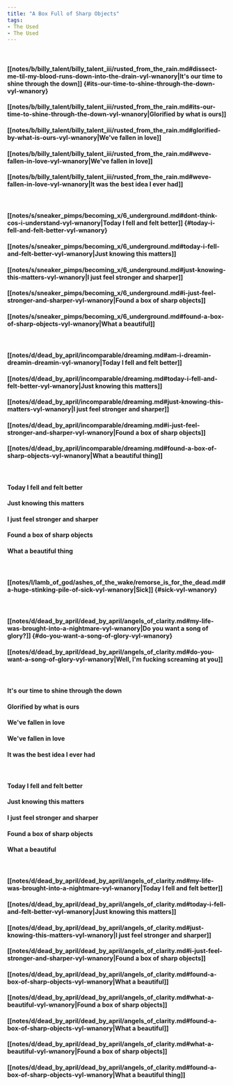```yaml
---
title: "A Box Full of Sharp Objects"
tags:
- The Used
- The Used
---
```

&nbsp;
#### [[notes/b/billy_talent/billy_talent_iii/rusted_from_the_rain.md#dissect-me-til-my-blood-runs-down-into-the-drain-vyl-wnanory|It's our time to shine through the down]] {#its-our-time-to-shine-through-the-down-vyl-wnanory}
#### [[notes/b/billy_talent/billy_talent_iii/rusted_from_the_rain.md#its-our-time-to-shine-through-the-down-vyl-wnanory|Glorified by what is ours]]
#### [[notes/b/billy_talent/billy_talent_iii/rusted_from_the_rain.md#glorified-by-what-is-ours-vyl-wnanory|We've fallen in love]]
#### [[notes/b/billy_talent/billy_talent_iii/rusted_from_the_rain.md#weve-fallen-in-love-vyl-wnanory|We've fallen in love]]
#### [[notes/b/billy_talent/billy_talent_iii/rusted_from_the_rain.md#weve-fallen-in-love-vyl-wnanory|It was the best idea I ever had]]
&nbsp;
#### [[notes/s/sneaker_pimps/becoming_x/6_underground.md#dont-think-cos-i-understand-vyl-wnanory|Today I fell and felt better]] {#today-i-fell-and-felt-better-vyl-wnanory}
#### [[notes/s/sneaker_pimps/becoming_x/6_underground.md#today-i-fell-and-felt-better-vyl-wnanory|Just knowing this matters]]
#### [[notes/s/sneaker_pimps/becoming_x/6_underground.md#just-knowing-this-matters-vyl-wnanory|I just feel stronger and sharper]]
#### [[notes/s/sneaker_pimps/becoming_x/6_underground.md#i-just-feel-stronger-and-sharper-vyl-wnanory|Found a box of sharp objects]]
#### [[notes/s/sneaker_pimps/becoming_x/6_underground.md#found-a-box-of-sharp-objects-vyl-wnanory|What a beautiful]]
&nbsp;
#### [[notes/d/dead_by_april/incomparable/dreaming.md#am-i-dreamin-dreamin-dreamin-vyl-wnanory|Today I fell and felt better]]
#### [[notes/d/dead_by_april/incomparable/dreaming.md#today-i-fell-and-felt-better-vyl-wnanory|Just knowing this matters]]
#### [[notes/d/dead_by_april/incomparable/dreaming.md#just-knowing-this-matters-vyl-wnanory|I just feel stronger and sharper]]
#### [[notes/d/dead_by_april/incomparable/dreaming.md#i-just-feel-stronger-and-sharper-vyl-wnanory|Found a box of sharp objects]]
#### [[notes/d/dead_by_april/incomparable/dreaming.md#found-a-box-of-sharp-objects-vyl-wnanory|What a beautiful thing]]
&nbsp;
#### Today I fell and felt better
#### Just knowing this matters
#### I just feel stronger and sharper
#### Found a box of sharp objects
#### What a beautiful thing
&nbsp;
#### [[notes/l/lamb_of_god/ashes_of_the_wake/remorse_is_for_the_dead.md#a-huge-stinking-pile-of-sick-vyl-wnanory|Sick]] {#sick-vyl-wnanory}
&nbsp;
#### [[notes/d/dead_by_april/dead_by_april/angels_of_clarity.md#my-life-was-brought-into-a-nightmare-vyl-wnanory|Do you want a song of glory?]] {#do-you-want-a-song-of-glory-vyl-wnanory}
#### [[notes/d/dead_by_april/dead_by_april/angels_of_clarity.md#do-you-want-a-song-of-glory-vyl-wnanory|Well, I'm fucking screaming at you]]
&nbsp;
#### It's our time to shine through the down
#### Glorified by what is ours
#### We've fallen in love
#### We've fallen in love
#### It was the best idea I ever had
&nbsp;
#### Today I fell and felt better
#### Just knowing this matters
#### I just feel stronger and sharper
#### Found a box of sharp objects
#### What a beautiful
&nbsp;
#### [[notes/d/dead_by_april/dead_by_april/angels_of_clarity.md#my-life-was-brought-into-a-nightmare-vyl-wnanory|Today I fell and felt better]]
#### [[notes/d/dead_by_april/dead_by_april/angels_of_clarity.md#today-i-fell-and-felt-better-vyl-wnanory|Just knowing this matters]]
#### [[notes/d/dead_by_april/dead_by_april/angels_of_clarity.md#just-knowing-this-matters-vyl-wnanory|I just feel stronger and sharper]]
#### [[notes/d/dead_by_april/dead_by_april/angels_of_clarity.md#i-just-feel-stronger-and-sharper-vyl-wnanory|Found a box of sharp objects]]
#### [[notes/d/dead_by_april/dead_by_april/angels_of_clarity.md#found-a-box-of-sharp-objects-vyl-wnanory|What a beautiful]]
#### [[notes/d/dead_by_april/dead_by_april/angels_of_clarity.md#what-a-beautiful-vyl-wnanory|Found a box of sharp objects]]
#### [[notes/d/dead_by_april/dead_by_april/angels_of_clarity.md#found-a-box-of-sharp-objects-vyl-wnanory|What a beautiful]]
#### [[notes/d/dead_by_april/dead_by_april/angels_of_clarity.md#what-a-beautiful-vyl-wnanory|Found a box of sharp objects]]
#### [[notes/d/dead_by_april/dead_by_april/angels_of_clarity.md#found-a-box-of-sharp-objects-vyl-wnanory|What a beautiful thing]]
